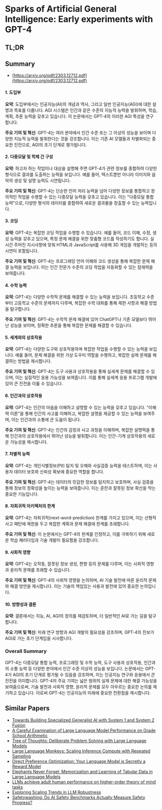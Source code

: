 # Sparks of Artificial General Intelligence: Early experiments with GPT-4
## TL;DR
## Summary
- [https://arxiv.org/pdf/2303.12712.pdf](https://arxiv.org/pdf/2303.12712.pdf)

#### 1. 도입부
**요약**:
도입부에서는 인공지능(AI)의 개념과 역사, 그리고 일반 인공지능(AGI)에 대한 설명과 목표를 다룹니다. AGI 시스템은 인간과 같은 수준의 지능적 능력을 발휘하며, 학습, 계획, 추론 능력을 갖추고 있습니다. 이 논문에서는 GPT-4의 이러한 AGI 특성을 연구합니다.

**주요 기여 및 혁신**:
GPT-4는 여러 분야에서 인간 수준 또는 그 이상의 성능을 보이며 다양한 지능적 능력을 발휘한다는 것을 강조합니다. 이는 기존 AI 모델들과 차별화되는 중요한 진전으로, AGI의 초기 단계로 평가됩니다.

#### 2. 다중모달 및 학제 간 구성
**요약**:
하고자 하는 작업이나 대상을 설명해 주면 GPT-4가 관련 정보를 종합하여 다양한 형식으로 결과를 도출하는 능력을 보입니다. 예를 들어, 텍스트뿐만 아니라 이미지와 음악의 생성 및 설명 능력도 시연됩니다.

**주요 기여 및 혁신**:
GPT-4는 단순한 언어 처리 능력을 넘어 다양한 정보를 통합하고 창의적인 작업을 수행할 수 있는 다중모달 능력을 갖추고 있습니다. 이는 "다중모달 통합 능력"으로, 다양한 형식의 데이터를 종합하여 새로운 결과물을 창출할 수 있는 능력입니다.

#### 3. 코딩
**요약**:
GPT-4는 복잡한 코딩 작업을 수행할 수 있습니다. 예를 들어, 코드 이해, 수정, 생성 능력을 갖추고 있으며, 특정 문제 해결을 위한 맞춤형 코드를 작성하기도 합니다. 실시간 주어진 지시사항에 맞춰 HTML과 JavaScript를 사용해 3D 게임을 개발하는 등의 시연이 포함됩니다.

**주요 기여 및 혁신**:
GPT-4는 프로그래밍 언어 이해와 코드 생성을 통해 복잡한 문제 해결 능력을 보입니다. 이는 인간 전문가 수준의 코딩 작업을 자동화할 수 있는 잠재력을 보여줍니다.

#### 4. 수학 능력
**요약**:
GPT-4는 다양한 수학적 문제를 해결할 수 있는 능력을 보입니다. 초등학교 수준부터 고등학교 수준의 문제까지 다루며, 복잡한 수학 대화를 통해 제한 사항과 해결 방법을 탐구합니다.

**주요 기여 및 혁신**:
GPT-4는 수학적 문제 해결에 있어 ChatGPT나 기존 모델보다 뛰어난 성능을 보이며, 정확한 추론을 통해 복잡한 문제를 해결할 수 있습니다.

#### 5. 세계와의 상호작용
**요약**:
GPT-4는 다양한 도구와 상호작용하며 복잡한 작업을 수행할 수 있는 능력을 보입니다. 예를 들어, 문제 해결을 위한 가상 도우미 역할을 수행하고, 복잡한 실제 문제를 해결하는 방법을 제시합니다.

**주요 기여 및 혁신**:
GPT-4는 도구 사용과 상호작용을 통해 실세계 문제를 해결할 수 있으며, 이는 실질적인 응용 가능성을 보여줍니다. 이를 통해 실세계 응용 프로그램 개발에 있어 큰 진전을 이룰 수 있습니다.

#### 6. 인간과의 상호작용
**요약**:
GPT-4는 인간의 마음을 이해하고 설명할 수 있는 능력을 갖추고 있습니다. "이해력 이론"을 통해 인간의 사고를 이해하고, 복잡한 설명을 제공할 수 있는 능력을 보여주며, 이는 인간과의 소통에 큰 도움이 됩니다.

**주요 기여 및 혁신**:
GPT-4는 인간의 감정과 사고 과정을 이해하며, 복잡한 설명력을 통해 인간과의 상호작용에서 뛰어난 성능을 발휘합니다. 이는 인간-기계 상호작용의 새로운 가능성을 제시합니다.

#### 7. 차별적 능력
**요약**:
GPT-4는 개인식별정보(PII) 탐지 및 오해와 사실검증 능력을 테스트하며, 이는 사용자 데이터 보호와 신뢰성 확보에 중요한 역할을 합니다.

**주요 기여 및 혁신**:
GPT-4는 데이터의 민감한 정보를 탐지하고 보호하며, 사실 검증을 통해 정보의 정확성을 높이는 능력을 보여줍니다. 이는 혼란과 잘못된 정보 확산을 막는 중요한 기능입니다.

#### 8. 자회귀적 아키텍처의 한계
**요약**:
GPT-4는 자회귀적(next-word-prediction) 한계를 가지고 있으며, 이는 선형적 사고 패턴에 제한을 두고 복잡한 계획과 문제 해결에 한계를 초래합니다.

**주요 기여 및 혁신**:
이 논문에서는 GPT-4의 한계를 인정하고, 이를 극복하기 위해 새로운 학습 패러다임과 기술 개발이 필요함을 강조합니다.

#### 9. 사회적 영향
**요약**:
GPT-4는 오작동, 잘못된 정보 생성, 편향 등의 문제를 다루며, 이는 사회적 영향과 윤리적 문제를 초래할 수 있습니다.

**주요 기여 및 혁신**:
GPT-4의 사회적 영향을 논의하며, AI 기술 발전에 따른 윤리적 문제와 해결 방안을 제시합니다. 이는 기술의 책임있는 사용과 발전에 있어 중요한 논의입니다.

#### 10. 방향성과 결론
**요약**:
결론에서는 지능, AI, AGI의 정의를 재검토하며, 더 일반적인 AI로 가는 길을 탐구합니다.

**주요 기여 및 혁신**:
미래 연구 방향과 AGI 개발의 필요성을 강조하며, GPT-4의 진보가 AGI로 가는 초기 단계임을 시사합니다.

### Overall Summary
GPT-4는 다중모달 통합 능력, 프로그래밍 및 수학 능력, 도구 사용과 상호작용, 인간과의 소통 능력 등 다양한 분야에서 인간 수준 이상의 성능을 보입니다. 논문에서는 GPT-4가 AGI의 초기 단계로 평가될 수 있음을 강조하며, 이는 인공지능 연구와 응용에서 큰 진전을 의미합니다. GPT-4의 주요 기여는 넓은 범위의 실제 문제에 대한 해결 가능성을 보여줌으로써, 기술 발전과 사회적 영향, 윤리적 문제를 모두 아우르는 중요한 논의를 제기하고 있습니다. 이로써 GPT-4는 인공지능의 미래에 중요한 전환점을 제시합니다.

## Similar Papers
- [Towards Building Specialized Generalist AI with System 1 and System 2 Fusion](2407.08642.md)
- [A Careful Examination of Large Language Model Performance on Grade School Arithmetic](2405.00332.md)
- [Tree of Thoughts: Deliberate Problem Solving with Large Language Models](2305.10601.md)
- [Large Language Monkeys: Scaling Inference Compute with Repeated Sampling](2407.21787.md)
- [Direct Preference Optimization: Your Language Model is Secretly a Reward Model](2305.18290.md)
- [Elephants Never Forget: Memorization and Learning of Tabular Data in Large Language Models](2404.06209.md)
- [LLMs achieve adult human performance on higher-order theory of mind tasks](2405.18870.md)
- [Exploring Scaling Trends in LLM Robustness](2407.18213.md)
- [Safetywashing: Do AI Safety Benchmarks Actually Measure Safety Progress?](2407.21792.md)
